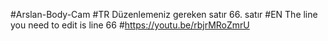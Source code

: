 #Arslan-Body-Cam
#TR Düzenlemeniz gereken satır 66. satır
#EN The line you need to edit is line 66
#https://youtu.be/rbjrMRoZmrU
